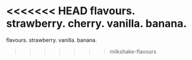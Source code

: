 <<<<<<< HEAD
flavours. strawberry. cherry. vanilla. banana.
=======
flavours. strawberry. vanilla. banana. 
>>>>>>> milkshake-flavours
